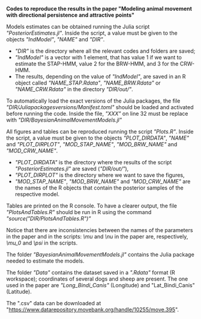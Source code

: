 **Codes to reproduce the results in the paper "Modeling animal movement with directional persistence and attractive points"**

Models estimates can be obtained running the Julia script *"PosteriorEstimates.jl"*. Inside the script, a value must be given to the objects *"IndModel"*, *"NAME"* and *"DIR"*.


 * *"DIR"* is the directory where all the relevant codes and folders are saved;
 * *"IndModel"* is a vector with 1 element, that has value 1 if we want to estimate the STAP-HMM, value 2 for the BRW-HMM, and 3 for the CRW-HMM.
 * The results, depending on the value of *"IndModel"*, are saved in an R object called *"NAME_STAP.Rdata"*, *"NAME_BRW.Rdata"* or *"NAME_CRW.Rdata"* in the directory *"DIR/out/"*.

To automatically load the exact versions of the Julia packages, the file *"DIR/Juliapackagesversions/Manifest.toml"* should be loaded and activated before running the code. Inside the file, *"XXX"*  on line 32 must be replace with *"DIR/BayesianAnimalMovementModels.jl"*

All figures and tables can be reproduced running the script *"Plots.R"*. Inside the script, a value must be given to the objects *"PLOT_DIRDATA"*, *"NAME"* and *"PLOT_DIRPLOT"*, *"MOD_STAP_NAME"*, *"MOD_BRW_NAME"* and *"MOD_CRW_NAME"*.

 * *"PLOT_DIRDATA"* is the directory where the results of the script *"PosteriorEstimates.jl"* are saved (*"DIR/out/"*),
 * *"PLOT_DIRPLOT"* is the directory where we want to save the figures,
 * *"MOD_STAP_NAME"*, *"MOD_BRW_NAME"* and *"MOD_CRW_NAME"* are the names of the R objects that contain the posterior samples of the respective model.

Tables are printed on the R console. To have a clearer output, the file *"PlotsAndTables.R"* should be run in R using the command *"source("DIR/PlotsAndTables.R")"*

Notice that there are inconsistencies between the names of the parameters in the paper and in the scripts: *\mu* and *\nu* in the paper are, respectively, *\mu_0* and *\psi* in the scripts.

The folder *"BayesianAnimalMovementModels.jl"* contains the Julia package needed to estimate the models.

The folder *"Data"* contains the dataset saved in a *".Rdata"* format (R workspace); coordinates of several dogs and sheep are present.
The one used in the paper are *"Long_Bindi_Canis"* (Longitude) and  "Lat_Bindi_Canis" (Latitude).

The ".csv" data can be downloaded at "https://www.datarepository.movebank.org/handle/10255/move.395".
